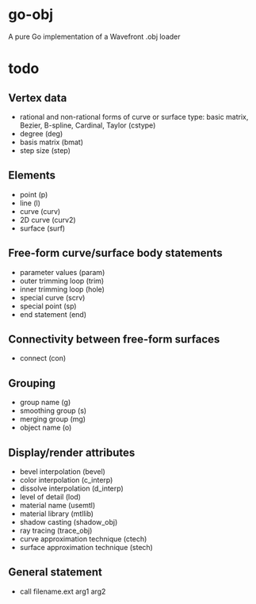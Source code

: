 # go-obj
A pure Go implementation of a Wavefront .obj loader

# todo
## Vertex data
- rational and non-rational forms of curve or surface type:
    basic matrix, Bezier, B-spline, Cardinal, Taylor (cstype)
-  degree (deg)
- basis matrix (bmat)
- step size (step)

## Elements
- point (p)
- line (l)
- curve (curv)
- 2D curve (curv2)
- surface (surf)

## Free-form curve/surface body statements
- parameter values (param)
- outer trimming loop (trim)
- inner trimming loop (hole)
- special curve (scrv)
- special point (sp)
- end statement (end)

## Connectivity between free-form surfaces
- connect (con)

## Grouping
- group name (g)
- smoothing group (s)
- merging group (mg)
- object name (o)

## Display/render attributes
- bevel interpolation (bevel)
- color interpolation (c_interp)
- dissolve interpolation (d_interp)
- level of detail (lod)
- material name (usemtl)
- material library (mtllib)
- shadow casting (shadow_obj)
- ray tracing (trace_obj)
- curve approximation technique (ctech)
- surface approximation technique (stech)

## General statement
- call filename.ext arg1 arg2
